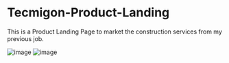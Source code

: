 # Tecmigon-Product-Landing
This is a Product Landing Page to market the construction services from my previous job.

![image](https://github.com/user-attachments/assets/3ee29eea-953f-44ea-a575-4c9222ac3b3f)
![image](https://github.com/user-attachments/assets/2d6d9b93-32a5-407b-84a9-6482c2536559)
